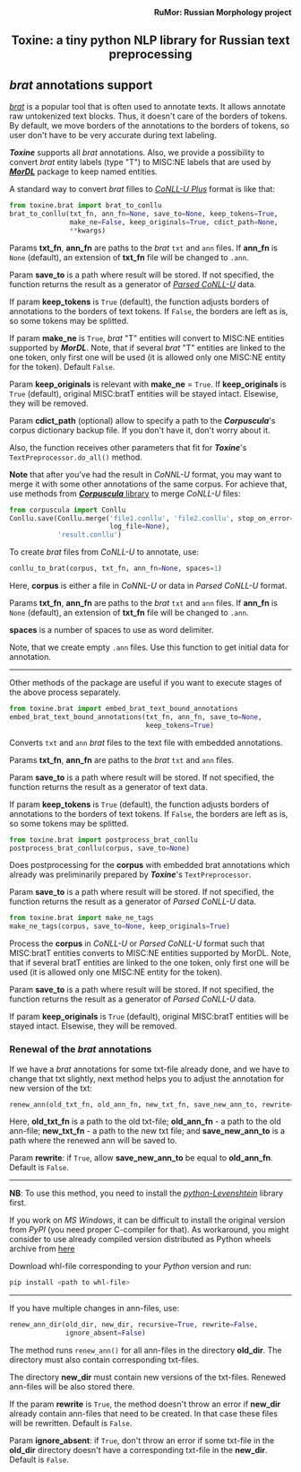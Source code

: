 <div align="right"><strong>RuMor: Russian Morphology project</strong></div>
<h2 align="center">Toxine: a tiny python NLP library for Russian text preprocessing</h2>

## *brat* annotations support

[*brat*](https://brat.nlplab.org/) is a popular tool that is often used to
annotate texts. It allows annotate raw untokenized text blocks. Thus, it
doesn't care of the borders of tokens. By default, we move borders of the
annotations to the borders of tokens, so user don't have to be very accurate
during text labeling.

***Toxine*** supports all *brat* annotations. Also, we provide a possibility
to convert *brat* entity labels (type "T") to MISC:NE labels that are used by 
[***MorDL***](https://github.com/fostroll/mordl) package to keep named
entities.

A standard way to convert *brat* filles to
[*CoNLL-U Plus*](https://universaldependencies.org/format.html) format is like
that:
```python
from toxine.brat import brat_to_conllu
brat_to_conllu(txt_fn, ann_fn=None, save_to=None, keep_tokens=True,
               make_ne=False, keep_originals=True, cdict_path=None,
               **kwargs)
```

Params **txt_fn**, **ann_fn** are paths to the *brat* `txt` and `ann` files.
If **ann_fn** is `None` (default), an extension of **txt_fn** file will be
changed to `.ann`.

Param **save_to** is a path where result will be stored. If not specified,
the function returns the result as a generator of
[*Parsed CoNLL-U*](https://github.com/fostroll/corpuscula/blob/master/doc/README_PARSED_CONLLU.md)
data.

If param **keep_tokens** is `True` (default), the function adjusts borders
of annotations to the borders of text tokens. If `False`, the borders are left
as is, so some tokens may be splitted.

If param **make_ne** is ``True``, *brat* "T" entities will convert to MISC:NE
entities supported by ***MorDL***. Note, that if several *brat* "T" entities
are linked to the one token, only first one will be used (it is allowed only
one MISC:NE entity for the token). Default ``False``.

Param **keep_originals** is relevant with **make_ne** = `True`. If
**keep_originals** is `True` (default), original MISC:bratT entities will be
stayed intact. Elsewise, they will be removed.

Param **cdict_path** (optional) allow to specify a path to the
***Corpuscula***'s corpus dictionary backup file. If you don't have it, don't
worry about it.

Also, the function receives other parameters that fit for ***Toxine***'s
`TextPreprocessor.do_all()` method.

**Note** that after you've had the result in *CoNNL-U* format, you may want to
merge it with some other annotations of the same corpus. For achieve that, use
methods from
[***Corpuscula*** library](https://github.com/fostroll/corpuscula/blob/master/doc/README_CDICT.md)
to merge *CoNLL-U* files:
```python
from corpuscula import Conllu
Conllu.save(Conllu.merge('file1.conllu', 'file2.conllu', stop_on_error=False,
                         log_file=None),
            'result.conllu')
```

To create *brat* files from *CoNLL-U* to annotate, use:
```python
conllu_to_brat(corpus, txt_fn, ann_fn=None, spaces=1)
```
Here, **corpus** is either a file in *CoNNL-U* or data in *Parsed CoNLL-U*
format.

Params **txt_fn**, **ann_fn** are paths to the *brat* `txt` and `ann` files.
If **ann_fn** is `None` (default), an extension of **txt_fn** file will be
changed to `.ann`.

**spaces** is a number of spaces to use as word delimiter.

Note, that we create empty `.ann` files. Use this function to get initial data
for annotation.

---
Other methods of the package are useful if you want to execute stages of the
above process separately.

```python
from toxine.brat import embed_brat_text_bound_annotations
embed_brat_text_bound_annotations(txt_fn, ann_fn, save_to=None,
                                  keep_tokens=True)
```
Converts `txt` and `ann` *brat* files to the text file with embedded
annotations.

Params **txt_fn**, **ann_fn** are paths to the *brat* `txt` and `ann` files.

Param **save_to** is a path where result will be stored. If not specified, the
function returns the result as a generator of text data.

If param **keep_tokens** is `True` (default), the function adjusts borders
of annotations to the borders of text tokens. If `False`, the borders are left
as is, so some tokens may be splitted.

```python
from toxine.brat import postprocess_brat_conllu
postprocess_brat_conllu(corpus, save_to=None)
```
Does postprocessing for the **corpus** with embedded brat annotations
which already was preliminarily prepared by ***Toxine***'s `TextPreprocessor`.

Param **save_to** is a path where result will be stored. If not specified, the
function returns the result as a generator of *Parsed CoNLL-U* data.

```python
from toxine.brat import make_ne_tags
make_ne_tags(corpus, save_to=None, keep_originals=True)
```
Process the **corpus** in *CoNLL-U* or *Parsed CoNLL-U* format such that
MISC:bratT entities converts to MISC:NE entities supported by MorDL. Note,
that if several bratT entities are linked to the one token, only first one
will be used (it is allowed only one MISC:NE entity for the token).

Param **save_to** is a path where result will be stored. If not specified, the
function returns the result as a generator of *Parsed CoNLL-U* data.

If param **keep_originals** is `True` (default), original MISC:bratT entities
will be stayed intact. Elsewise, they will be removed.

### Renewal of the *brat* annotations

If we have a *brat* annotations for some txt-file already done, and we have to
change that txt slightly, next method helps you to adjust the annotation for
new version of the txt:
```python
renew_ann(old_txt_fn, old_ann_fn, new_txt_fn, save_new_ann_to, rewrite=False)
```
Here, **old_txt_fn** is a path to the old txt-file; **old_ann_fn** - a path to
the old ann-file; **new_txt_fn** - a path to the new txt file; and
**save_new_ann_to** is a path where the renewed ann will be saved to.

Param **rewrite**: if `True`, allow **save_new_ann_to** be equal to
**old_ann_fn**. Default is `False`.

---
**NB**: To use this method, you need to install the
[*python-Levenshtein*](https://pypi.org/project/python-Levenshtein/) library
first.

If you work on *MS Windows*, it can be difficult to install the original
version from *PyPI* (you need proper C-compiler for that). As workaround, you
might consider to use already compiled version distributed as Python wheels
archive from
[here](https://www.lfd.uci.edu/~gohlke/pythonlibs/#python-levenshtein)

Download whl-file corresponding to your *Python* version and run:
```bash
pip install <path to whl-file>
```
---

If you have multiple changes in ann-files, use:
```python
renew_ann_dir(old_dir, new_dir, recursive=True, rewrite=False,
              ignore_absent=False)
```
The method runs `renew_ann()` for all ann-files in the directory **old_dir**.
The directory must also contain corresponding txt-files.

The directory **new_dir** must contain new versions of the txt-files. Renewed
ann-files will be also stored there.

If the param **rewrite** is `True`, the method doesn't throw an error if
**new_dir** already contain ann-files that need to be created. In that case
these files will be rewritten. Default is `False`.

Param **ignore_absent**: if ``True``, don't throw an error if some txt-file in
the **old_dir** directory doesn't have a corresponding txt-file in the
**new_dir**. Default is ``False``.

